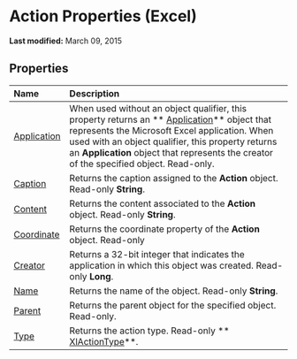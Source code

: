 
# Action Properties (Excel)


 **Last modified:** March 09, 2015


## Properties



|**Name**|**Description**|
|:-----|:-----|
| [Application](24da5249-0d00-77a8-c2f0-ab1b5424f30f.md)|When used without an object qualifier, this property returns an  ** [Application](19b73597-5cf9-4f56-8227-b5211f657f6f.md)** object that represents the Microsoft Excel application. When used with an object qualifier, this property returns an **Application** object that represents the creator of the specified object. Read-only.|
| [Caption](f59938e8-17ad-2376-cf2d-f5592a3c6244.md)|Returns the caption assigned to the  **Action** object. Read-only **String**.|
| [Content](2fc4be49-49eb-0ea4-c262-93d62dbc33c9.md)|Returns the content associated to the  **Action** object. Read-only **String**.|
| [Coordinate](a37eca31-62f9-1833-d476-75997f7c40ff.md)|Returns the coordinate property of the  **Action** object. Read-only|
| [Creator](4a7459d1-64aa-07b0-c0e5-56a0d837c8d2.md)|Returns a 32-bit integer that indicates the application in which this object was created. Read-only  **Long**.|
| [Name](7ea3758d-1fd2-5b90-6fe8-66291fdb58d2.md)|Returns the name of the object. Read-only  **String**.|
| [Parent](9c8079bc-382b-639a-0634-d964f4b778ef.md)|Returns the parent object for the specified object. Read-only.|
| [Type](908d0a5e-67f3-e953-0652-bf04b4b31d05.md)|Returns the action type. Read-only  ** [XlActionType](9a4489d3-6342-f86d-5eec-f9db2852f7c0.md)**.|
